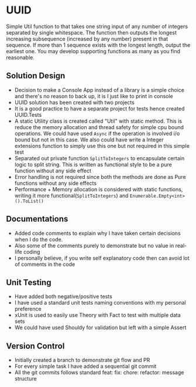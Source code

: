 # UUID
Simple Util function to that takes one string input of any number of
integers separated by single whitespace. The function then outputs the
longest increasing subsequence (increased by any number) present in that
sequence. If more than 1 sequence exists with the longest length, output
the earliest one. You may develop supporting functions as many as you
find reasonable.

## Solution Design
* Decision to make a Console App instead of a library is a simple choice and there's no reason to back up, it is I just like to print in console
* UUID solution has been created with two projects
* It is a good practice to have a separate project for tests hence created UUID.Tests
* A static Utility class is created called "Util" with static method. This is reduce the memory allocation and thread safety for simple cpu bound operations. We could have used ```Async``` if the operation is involved i/o bound but not in this case. We also could have write a Integer extensions function to simply use this one but not required in this simple test 
* Separated out private function ```SplitToIntegers``` to encapsulate certain logic to split string. This is written as functional style to be a pure function without any side effect
* Error handling is not required since both the methods are done as Pure functions without any side effects
* Performance + Memory allocation is considered with static functions, writing it more functional(```SplitToIntegers```) and ```Enumerable.Empty<int>().ToList()```

## Documentations
* Added code comments to explain why I have taken certain decisions when I do the code.
* Also some of the comments purely to demonstrate but no value in real-life coding
* I personally believe, if you write self explanatory code then can avoid lot of comments in the code

## Unit Testing
* Have added both negative/positive tests
* I have used a standard unit tests naming conventions with my personal preference
* xUnit is used to easily use Theory with Fact to test with multiple data sets
* We could have used Shouldy for validation but left with a simple Assert

## Version Control
* Initially created a branch to demonstrate git flow and PR
* For every simple task I have added a sequential git commit
* All the git commits follows standard feat: fix: chore: refactor: message structure



